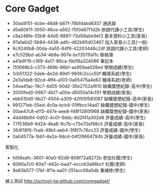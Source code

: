 Core Gadget
===========

* 30ad4f51-4cbe-46d8-b67f-78bfdabd8357 通訊錄
* d5a60611-3050-46ce-a562-f5f0d67f1d2b 排調代課小工具(學生)
* c8a248fe-55b8-44d5-8897-73d58abe9ef3 基本資料小工具(家長)
* 97a1a6d2-5b94-4438-adfc-d62b95d03467 加入家長小工具(一般)
* 6c9249b8-00da-4a55-84f9-42203448c2df 排調代課小工具(老師)
* e7c529bd-ab34-4b9a-907e-bcf3511fa11c 聯絡簿
* a41e8f19-c169-4a17-86ca-f9d18a324086 筆記本
* 110669b3-c373-469b-86bf-aa959aa028ed 學期成績(學生)
* 1cb51322-5deb-4e2d-89d1-960fc2ccc50f 輔導系統(學生)
* 2e3a1da8-92cd-4ff4-a103-0a05475a4e62 輔導系統(老師)
* 54ea41ac-19c7-4d05-90d2-35e2752a1610 缺曠獎懲紀錄-高中(學生)
* 2000fed0-0667-4bf7-a00a-d5050a14cf01 學期成績(家長)
* ebb510d0-8b27-4504-a309-42f05f581087 缺曠獎懲紀錄-高中(家長)
* 991271eb-55ed-4c0a-bcb4-01ffbcc14ad7 缺曠獎懲紀錄-國中(學生)
* 00ae47c8-e115-447e-aee8-f48f1280f968 缺曠獎懲紀錄-國中(家長)
* 4dd46b94-0d02-4c01-9ddc-8d2f41a302d8 評量成績-高中(學生)
* 77f536b9-6d24-4ba8-9c7b-c75e70af98c5 評量成績-高中(家長)
* 364f18f6-7ceb-49b1-aeb4-3f8f7c76cc23 評量成績-國中(學生)
* 0a04577a-1bb1-4e2a-9dcd-04f29664794b 評量成績-國中(家長)

客製化
* fd56eafc-3601-40a0-82d9-808f72a8272b 參加社團(學生)
* 6080a7c0-60e7-443c-bad7-ecccb3a86bcf 社團(老師)
* 8e83b577-17bf-4f1a-aa01-251acc06a5db 重補修(學生)


線上測試
http://ischool-tw.github.com/coregadget/